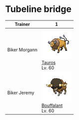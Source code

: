 # Tubeline bridge

| Trainer       | 1                                                                                                     |
| ------------- | ----------------------------------------------------------------------------------------------------- |
| Biker Morgann | ![tauros](../../img/pokemon/128.png) <br/>[Tauros](/blaze-black-wiki/pokemon/128) <br/>Lv. 60         |
| Biker Jeremy  | ![bouffalant](../../img/pokemon/626.png) <br/>[Bouffalant](/blaze-black-wiki/pokemon/626) <br/>Lv. 60 |